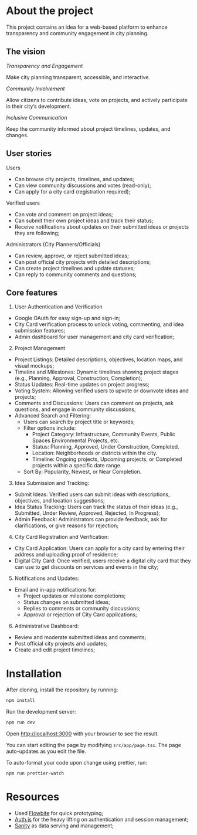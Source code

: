 # About the project

This project contains an idea for a web-based platform to enhance transparency and community engagement in city planning.

## The vision

_Transparency and Engagement_

Make city planning transparent, accessible, and interactive.

_Community Involvement_

Allow citizens to contribute ideas, vote on projects, and actively participate in their city’s development.

_Inclusive Communication_

Keep the community informed about project timelines, updates, and changes.

## User stories

Users

- Can browse city projects, timelines, and updates;
- Can view community discussions and votes (read-only);
- Can apply for a city card (registration required);

Verified users

- Can vote and comment on project ideas;
- Can submit their own project ideas and track their status;
- Receive notifications about updates on their submitted ideas or projects they are following;

Administrators (City Planners/Officials)

- Can review, approve, or reject submitted ideas;
- Can post official city projects with detailed descriptions;
- Can create project timelines and update statuses;
- Can reply to community comments and questions;

## Core features

1. User Authentication and Verification

- Google OAuth for easy sign-up and sign-in;
- City Card verification process to unlock voting, commenting, and idea submission features;
- Admin dashboard for user management and city card verification;

2. Project Management

- Project Listings: Detailed descriptions, objectives, location maps, and visual mockups;
- Timeline and Milestones: Dynamic timelines showing project stages (e.g., Planning, Approval, Construction, Completion);
- Status Updates: Real-time updates on project progress;
- Voting System: Allowing verified users to upvote or downvote ideas and projects;
- Comments and Discussions: Users can comment on projects, ask questions, and engage in community discussions;
- Advanced Search and Filtering:
  - Users can search by project title or keywords;
  - Filter options include:
    - Project Category: Infrastructure, Community Events, Public Spaces Environmental Projects, etc.
    - Status: Planning, Approved, Under Construction, Completed.
    - Location: Neighborhoods or districts within the city.
    - Timeline: Ongoing projects, Upcoming projects, or Completed projects within a specific date range.
  - Sort By: Popularity, Newest, or Near Completion.

3. Idea Submission and Tracking:

- Submit Ideas: Verified users can submit ideas with descriptions, objectives, and location suggestions;
- Idea Status Tracking: Users can track the status of their ideas (e.g., Submitted, Under Review, Approved, Rejected, In Progress);
- Admin Feedback: Administrators can provide feedback, ask for clarifications, or give reasons for rejection;

4. City Card Registration and Verification:

- City Card Application: Users can apply for a city card by entering their address and uploading proof of residence;
- Digital City Card: Once verified, users receive a digital city card that they can use to get discounts on services and events in the city;

5. Notifications and Updates:

- Email and in-app notifications for:
  - Project updates or milestone completions;
  - Status changes on submitted ideas;
  - Replies to comments or community discussions;
  - Approval or rejection of City Card applications;

6. Administrative Dashboard:

- Review and moderate submitted ideas and comments;
- Post official city projects and updates;
- Create and edit project timelines;

# Installation

After cloning, install the repository by running:

```bash
npm install
```

Run the development server:

```bash
npm run dev
```

Open [http://localhost:3000](http://localhost:3000) with your browser to see the result.

You can start editing the page by modifying `src/app/page.tsx`. The page auto-updates as you edit the file.

To auto-format your code upon change using prettier, run:

```bash
npm run prettier-watch
```

# Resources

- Used [Flowbite](https://flowbite.com/) for quick prototyping;
- [Auth.js](https://authjs.dev/getting-started/installation?framework=next-js) for the heavy lifting on authentication and session management;
- [Sanity](https://www.sanity.io/) as data serving and management;

